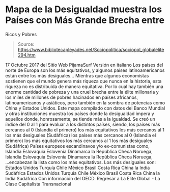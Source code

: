 # Mapa de la Desigualdad muestra los Países con Más Grande Brecha entre 
Ricos y Pobres

> Source: https://www.bibliotecapleyades.net/Sociopolitica/sociopol_globalelite294.htm

17 Octubre 2017 del Sitio Web PijamaSurf
Versión en italiano Los países del norte de Europa
son los más equitativos,
y algunos países latinoamericanos
están entre los más desiguales...
Mientras que algunos economistas sostienen que el mundo genera más riqueza que nunca en la historia, esta riqueza no es distribuida de manera equitativa.
Por lo cual hay también una enorme cantidad de pobreza y una cruel brecha entre la élite millonaria y los miles de millones de pobres hacinados en países africanos, latinoamericanos y asiáticos, pero también en la sombra de potencias como China y Estados Unidos. Este mapa compilado con datos del Banco Mundial y otras instituciones muestra los países donde la desigualdad impera y aquellos donde, honrosamente, se tiende más a la igualdad.
Se creó un índice del 0 al 1 para evaluar a los distintos países, siendo,
los países más cercanos al 0 (Islandia el primero) los más equitativos los más cercanos al 1 los más desiguales (Sudáfrica)
los países más cercanos al 0 (Islandia el primero) los más equitativos
los más cercanos al 1 los más desiguales (Sudáfrica)
Países europeos escandinavos y/o ex-comunistas como,
Islandia Eslovaquia Eslovenia Dinamarca la República Checa Noruega,
Islandia
Eslovaquia
Eslovenia
Dinamarca
la República Checa
Noruega,
...encabezan la lista como los más equitativos. Los más desiguales son:
Estados Unidos Turquía Chile México Brasil Costa Rica China la India Sudáfrica
Estados Unidos
Turquía
Chile
México
Brasil
Costa Rica
China
la India
Sudáfrica
Con información del OECD.
Regresar a La Elite Global - La Clase Capitalista Transnacional
